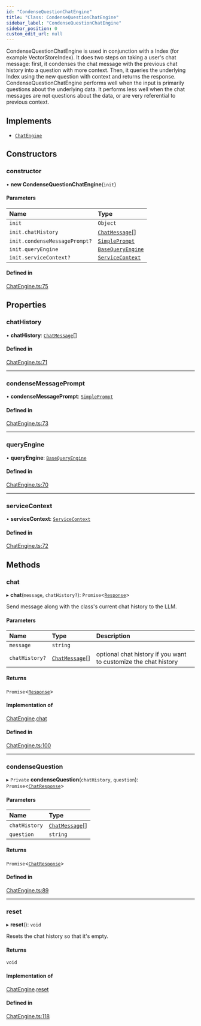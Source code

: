 ```yaml
---
id: "CondenseQuestionChatEngine"
title: "Class: CondenseQuestionChatEngine"
sidebar_label: "CondenseQuestionChatEngine"
sidebar_position: 0
custom_edit_url: null
---
```


CondenseQuestionChatEngine is used in conjunction with a Index (for example VectorStoreIndex).
It does two steps on taking a user's chat message: first, it condenses the chat message
with the previous chat history into a question with more context.
Then, it queries the underlying Index using the new question with context and returns
the response.
CondenseQuestionChatEngine performs well when the input is primarily questions about the
underlying data. It performs less well when the chat messages are not questions about the
data, or are very referential to previous context.

## Implements

- [`ChatEngine`](../interfaces/ChatEngine.md)

## Constructors

### constructor

• **new CondenseQuestionChatEngine**(`init`)

#### Parameters

| Name | Type |
| :------ | :------ |
| `init` | `Object` |
| `init.chatHistory` | [`ChatMessage`](../interfaces/ChatMessage.md)[] |
| `init.condenseMessagePrompt?` | [`SimplePrompt`](../modules.md#simpleprompt) |
| `init.queryEngine` | [`BaseQueryEngine`](../interfaces/BaseQueryEngine.md) |
| `init.serviceContext?` | [`ServiceContext`](../interfaces/ServiceContext.md) |

#### Defined in

[ChatEngine.ts:75](https://github.com/run-llama/LlamaIndexTS/blob/3fda1de/packages/core/src/ChatEngine.ts#L75)

## Properties

### chatHistory

• **chatHistory**: [`ChatMessage`](../interfaces/ChatMessage.md)[]

#### Defined in

[ChatEngine.ts:71](https://github.com/run-llama/LlamaIndexTS/blob/3fda1de/packages/core/src/ChatEngine.ts#L71)

___

### condenseMessagePrompt

• **condenseMessagePrompt**: [`SimplePrompt`](../modules.md#simpleprompt)

#### Defined in

[ChatEngine.ts:73](https://github.com/run-llama/LlamaIndexTS/blob/3fda1de/packages/core/src/ChatEngine.ts#L73)

___

### queryEngine

• **queryEngine**: [`BaseQueryEngine`](../interfaces/BaseQueryEngine.md)

#### Defined in

[ChatEngine.ts:70](https://github.com/run-llama/LlamaIndexTS/blob/3fda1de/packages/core/src/ChatEngine.ts#L70)

___

### serviceContext

• **serviceContext**: [`ServiceContext`](../interfaces/ServiceContext.md)

#### Defined in

[ChatEngine.ts:72](https://github.com/run-llama/LlamaIndexTS/blob/3fda1de/packages/core/src/ChatEngine.ts#L72)

## Methods

### chat

▸ **chat**(`message`, `chatHistory?`): `Promise`<[`Response`](Response.md)\>

Send message along with the class's current chat history to the LLM.

#### Parameters

| Name | Type | Description |
| :------ | :------ | :------ |
| `message` | `string` |  |
| `chatHistory?` | [`ChatMessage`](../interfaces/ChatMessage.md)[] | optional chat history if you want to customize the chat history |

#### Returns

`Promise`<[`Response`](Response.md)\>

#### Implementation of

[ChatEngine](../interfaces/ChatEngine.md).[chat](../interfaces/ChatEngine.md#chat)

#### Defined in

[ChatEngine.ts:100](https://github.com/run-llama/LlamaIndexTS/blob/3fda1de/packages/core/src/ChatEngine.ts#L100)

___

### condenseQuestion

▸ `Private` **condenseQuestion**(`chatHistory`, `question`): `Promise`<[`ChatResponse`](../interfaces/ChatResponse.md)\>

#### Parameters

| Name | Type |
| :------ | :------ |
| `chatHistory` | [`ChatMessage`](../interfaces/ChatMessage.md)[] |
| `question` | `string` |

#### Returns

`Promise`<[`ChatResponse`](../interfaces/ChatResponse.md)\>

#### Defined in

[ChatEngine.ts:89](https://github.com/run-llama/LlamaIndexTS/blob/3fda1de/packages/core/src/ChatEngine.ts#L89)

___

### reset

▸ **reset**(): `void`

Resets the chat history so that it's empty.

#### Returns

`void`

#### Implementation of

[ChatEngine](../interfaces/ChatEngine.md).[reset](../interfaces/ChatEngine.md#reset)

#### Defined in

[ChatEngine.ts:118](https://github.com/run-llama/LlamaIndexTS/blob/3fda1de/packages/core/src/ChatEngine.ts#L118)

